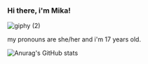 ### Hi there, i'm Mika!

![giphy (2)](https://user-images.githubusercontent.com/81940210/134061909-a58add4a-75af-474a-815b-499c7eb07c3a.gif) 

my pronouns are she/her and i'm 17 years old.

![Anurag's GitHub stats](https://github-readme-stats.vercel.app/api?username=b-arelli&show_icons=true&theme=jolly)

<!--
**b-arelli/b-arelli** is a ✨ _special_ ✨ repository because its `README.md` (this file) appears on your GitHub profile.

Here are some ideas to get you started:

- 🔭 I’m currently working on ...
- 🌱 I’m currently learning ...
- 👯 I’m looking to collaborate on ...
- 🤔 I’m looking for help with ...
- 💬 Ask me about ...
- 📫 How to reach me: ...
- 😄 Pronouns: ...
- ⚡ Fun fact: ...
-->
